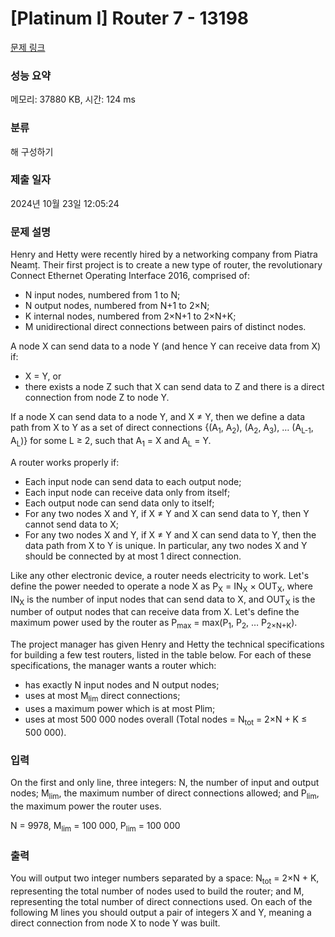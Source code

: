 # [Platinum I] Router 7 - 13198 

[문제 링크](https://www.acmicpc.net/problem/13198) 

### 성능 요약

메모리: 37880 KB, 시간: 124 ms

### 분류

해 구성하기

### 제출 일자

2024년 10월 23일 12:05:24

### 문제 설명

<p>Henry and Hetty were recently hired by a networking company from Piatra Neamț. Their first project is to create a new type of router, the revolutionary Connect Ethernet Operating Interface 2016, comprised of:</p>

<ul>
	<li>N input nodes, numbered from 1 to N;</li>
	<li>N output nodes, numbered from N+1 to 2×N;</li>
	<li>K internal nodes, numbered from 2×N+1 to 2×N+K;</li>
	<li>M unidirectional direct connections between pairs of distinct nodes.</li>
</ul>

<p>A node X can send data to a node Y (and hence Y can receive data from X) if:</p>

<ul>
	<li>X = Y, or</li>
	<li>there exists a node Z such that X can send data to Z and there is a direct connection from node Z to node Y.</li>
</ul>

<p>If a node X can send data to a node Y, and X ≠ Y, then we define a data path from X to Y as a set of direct connections {(A<sub>1</sub>, A<sub>2</sub>), (A<sub>2</sub>, A<sub>3</sub>), … (A<sub>L-1</sub>, A<sub>L</sub>)} for some L ≥ 2, such that A<sub>1</sub> = X and A<sub>L</sub> = Y.</p>

<p>A router works properly if:</p>

<ul>
	<li>Each input node can send data to each output node;</li>
	<li>Each input node can receive data only from itself;</li>
	<li>Each output node can send data only to itself;</li>
	<li>For any two nodes X and Y, if X ≠ Y and X can send data to Y, then Y cannot send data to X;</li>
	<li>For any two nodes X and Y, if X ≠ Y and X can send data to Y, then the data path from X to Y is unique. In particular, any two nodes X and Y should be connected by at most 1 direct connection.</li>
</ul>

<p>Like any other electronic device, a router needs electricity to work. Let's define the power needed to operate a node X as P<sub>X</sub> = IN<sub>X</sub> × OUT<sub>X</sub>, where IN<sub>X</sub> is the number of input nodes that can send data to X, and OUT<sub>X</sub> is the number of output nodes that can receive data from X. Let's define the maximum power used by the router as P<sub>max</sub> = max(P<sub>1</sub>, P<sub>2</sub>, … P<sub>2×N+K</sub>).</p>

<p>The project manager has given Henry and Hetty the technical specifications for building a few test routers, listed in the table below. For each of these specifications, the manager wants a router which:</p>

<ul>
	<li>has exactly N input nodes and N output nodes;</li>
	<li>uses at most M<sub>lim</sub> direct connections;</li>
	<li>uses a maximum power which is at most Plim;</li>
	<li>uses at most 500 000 nodes overall (Total nodes = N<sub>tot</sub> = 2×N + K ≤ 500 000).</li>
</ul>

### 입력 

 <p>On the first and only line, three integers: N, the number of input and output nodes; M<sub>lim</sub>, the maximum number of direct connections allowed; and P<sub>lim</sub>, the maximum power the router uses.</p>

<p>N = 9978, M<sub>lim</sub> = 100 000, P<sub>lim</sub> = 100 000 </p>

### 출력 

 <p>You will output two integer numbers separated by a space: N<sub>tot</sub> = 2×N + K, representing the total number of nodes used to build the router; and M, representing the total number of direct connections used. On each of the following M lines you should output a pair of integers X and Y, meaning a direct connection from node X to node Y was built.</p>

